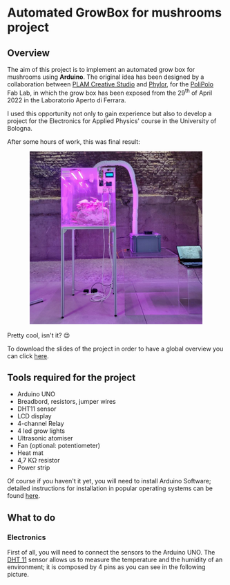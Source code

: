 # Automated GrowBox for mushrooms project
## Overview
The aim of this project is to implement an automated grow box for mushrooms using **Arduino**. The original idea has been designed by a collaboration between [PLAM Creative Studio](https://www.plamstudio.eu/) and [Phylor](https://www.phylor.it/), for the [PoliPolo](https://www.plamstudio.eu/polipolo/) Fab Lab, in which the grow box has been exposed from the 29<sup>th</sup> of April 2022 in the Laboratorio Aperto di Ferrara.

I used this opportunity not only to gain experience but also to develop a project for the Electronics for Applied Physics' course in the University of Bologna. 

After some hours of work, this was final result:

<p align="center">
  <img src="https://github.com/keivan-amini/Automated-Grow-Box-for-mushrooms-project/blob/main/final_growbox_image.jpg?raw=true" align="centre" height="400" width="400" alt="Grow Box"/>
</p>


Pretty cool, isn't it? :heart_eyes:

To download the slides of the project in order to have a global overview you can click [here](https://github.com/keivan-amini/Automated-Grow-Box-for-mushrooms-project/raw/main/Automated%20GrowBox%20for%20Mushrooms%20-%20PDF.pdf).

## Tools required for the project
* Arduino UNO
* Breadbord, resistors, jumper wires
* DHT11 sensor 
* LCD display
* 4-channel Relay
* 4 led grow lights
* Ultrasonic atomiser
* Fan (optional: potentiometer)
* Heat mat
* 4,7 KΩ resistor
* Power strip

Of course if you haven't it yet, you will need to install Arduino Software; detailed instructions for installation in popular operating systems can be found [here](https://github.com/arduino/Arduino).

## What to do
### Electronics

First of all, you will need to connect the sensors to the Arduino UNO. The [DHT 11](https://www.mouser.com/datasheet/2/758/DHT11-Technical-Data-Sheet-Translated-Version-1143054.pdf) sensor allows us to measure the temperature and the humidity of an environment; it is composed by 4 pins as you can see in the following picture.

